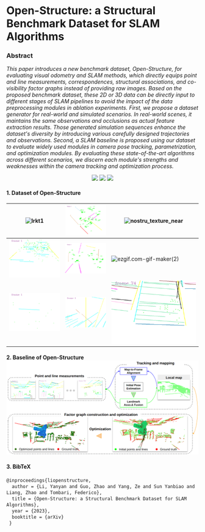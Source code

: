 # Open-Structure: a Structural Benchmark Dataset for SLAM Algorithms

### Abstract

*This paper introduces a new benchmark dataset, Open-Structure, for evaluating visual odometry and SLAM methods, which directly equips point and line measurements, correspondences, structural associations, and co-visibility factor graphs instead of providing raw images. Based on the proposed benchmark dataset, these 2D or 3D data can be directly input to different stages of SLAM pipelines to avoid the impact of the data preprocessing modules in ablation experiments. First, we propose a dataset generator for real-world and simulated scenarios. In real-world scenes, it maintains the same observations and occlusions as actual feature extraction results. Those generated simulation sequences enhance the dataset's diversity by introducing various carefully designed trajectories and observations. Second, a SLAM baseline is proposed using our dataset to evaluate widely used modules in camera pose tracking, parametrization, and optimization modules. By evaluating these state-of-the-art algorithms across different scenarios, we discern each module's strengths and weaknesses within the camera tracking and optimization process.*

<p align="center">
     <a href="coming soon"><img src="https://img.shields.io/badge/OpenStructure-Paper-yellow.svg"></a>
  <a href="https://github.com/yanyan-li/Open-Structure/tree/feature/yanyan/dataset"><img src="https://img.shields.io/badge/OpenStructure-Dataset-green.svg"></a>
    <a href="https://github.com/yanyan-li/Open-Structure/tree/feature/yanyan/baseline"><img src="https://img.shields.io/badge/OpenStructure-Baseline-blue.svg"></a>
</p>

#### 1. Dataset of Open-Structure

| ![lrkt1](images/dataset_img/lrkt1.gif)                 | ![nostru_texture_far](images/dataset_img/nostru_texture_far.gif) | ![nostru_texture_near](images/dataset_img/nostru_texture_near.gif) |
| ------------------------------------------------------ | ------------------------------------------------------------ | ------------------------------------------------------------ |
| ![ezgif.com-gif-maker(1)](images/dataset_img/box2.gif) | ![carwelding](images/dataset_img/carwelding.gif)             | ![ezgif.com-gif-maker(2)](images/dataset_img/office0.gif)    |
| ![ezgif.com-gif-maker](images/dataset_img/sphere1.gif) | ![ezgif.com-gif-maker(4)](images/dataset_img/hospital.gif)   | ![ezgif.com-gif-maker(3)](images/dataset_img/nostru.gif)     |



#### 2. Baseline of Open-Structure![baseline_arch](images/dataset_img/baseline_arch.png)

#### 3. BibTeX

```
@inproceedings{liopenstructure,
  author = {Li, Yanyan and Guo, Zhao and Yang, Ze and Sun Yanbiao and Liang, Zhao and Tombari, Federico},
  title = {Open-Structure: a Structural Benchmark Dataset for SLAM Algorithms},
  year = {2023},
  booktitle = {arXiv}
 }
```

